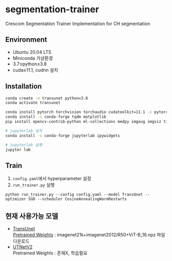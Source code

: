 # segmentation-trainer
Crescom Segmentation Trainer Implementation for CH segmentation<br>

## Environment
- Ubuntu 20.04 LTS
- Miniconda 가상환경
- 3.7≤python≤3.8
- cuda≥11.1, cudnn 설치

## Installation
```bash
conda create -n transunet python=3.8
conda activate transunet

conda install pytorch torchvision torchaudio cudatoolkit=11.1 -c pytorch-lts -c nvidia
conda install -c conda-forge tqdm matplotlib
pip install opencv-contrib-python ml-collections medpy imgaug imgviz timm einops

# jupyterlab 설치
conda install -c conda-forge jupyterlab ipywidgets

# jupyterlab 실행
jupyter lab
```

## Train
1. ```config.yaml```에서 hyperparameter 설정
2. ```run_trainer.py``` 실행
```
python run_trainer.py --config config.yaml --model TransUnet --optimizer SGD --scheduler CosineAnnealingWarmRestarts
```

## 현재 사용가능 모델
- [TransUnet](https://github.com/Beckschen/TransUNet)<br>
[Pretrained Weights](https://console.cloud.google.com/storage/vit_models/) : imagenet21k+imagenet2012/R50+ViT-B_16.npz 파일 다운로드
- [UTNetV2](https://github.com/yhygao/CBIM-Medical-Image-Segmentation)<br>
Pretrained Weights : 존재X, 학습필요
